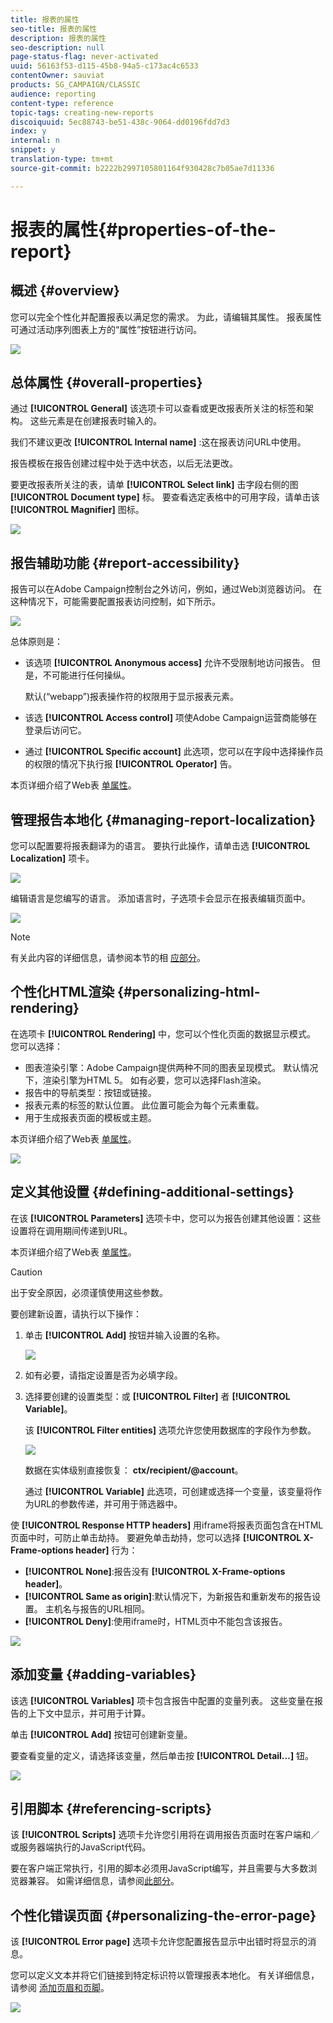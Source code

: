 ```yaml
---
title: 报表的属性
seo-title: 报表的属性
description: 报表的属性
seo-description: null
page-status-flag: never-activated
uuid: 56163f53-d115-45b8-94a5-c173ac4c6533
contentOwner: sauviat
products: SG_CAMPAIGN/CLASSIC
audience: reporting
content-type: reference
topic-tags: creating-new-reports
discoiquuid: 5ec88743-be51-438c-9064-dd0196fdd7d3
index: y
internal: n
snippet: y
translation-type: tm+mt
source-git-commit: b2222b2997105801164f930428c7b05ae7d11336

---
```



# 报表的属性{#properties-of-the-report}

## 概述 {#overview}

您可以完全个性化并配置报表以满足您的需求。 为此，请编辑其属性。 报表属性可通过活动序列图表上方的“属性”按钮进行访问。

![](assets/s_ncs_advuser_report_properties_01.png)

## 总体属性 {#overall-properties}

通过 **[!UICONTROL General]** 该选项卡可以查看或更改报表所关注的标签和架构。 这些元素是在创建报表时输入的。

我们不建议更改 **[!UICONTROL Internal name]** :这在报表访问URL中使用。

报告模板在报告创建过程中处于选中状态，以后无法更改。

要更改报表所关注的表，请单 **[!UICONTROL Select link]** 击字段右侧的图 **[!UICONTROL Document type]** 标。 要查看选定表格中的可用字段，请单击该 **[!UICONTROL Magnifier]** 图标。

![](assets/s_ncs_advuser_report_properties_02.png)

## 报告辅助功能 {#report-accessibility}

报告可以在Adobe Campaign控制台之外访问，例如，通过Web浏览器访问。 在这种情况下，可能需要配置报表访问控制，如下所示。

![](assets/s_ncs_advuser_report_properties_02b.png)

总体原则是：

* 该选项 **[!UICONTROL Anonymous access]** 允许不受限制地访问报告。 但是，不可能进行任何操纵。

   默认(“webapp”)报表操作符的权限用于显示报表元素。

* 该选 **[!UICONTROL Access control]** 项使Adobe Campaign运营商能够在登录后访问它。
* 通过 **[!UICONTROL Specific account]** 此选项，您可以在字段中选择操作员的权限的情况下执行报 **[!UICONTROL Operator]** 告。

本页详细介绍了Web表 [单属性](../../web/using/about-web-forms.md)。

## 管理报告本地化 {#managing-report-localization}

您可以配置要将报表翻译为的语言。 要执行此操作，请单击选 **[!UICONTROL Localization]** 项卡。

![](assets/s_ncs_advuser_report_properties_06.png)

编辑语言是您编写的语言。 添加语言时，子选项卡会显示在报表编辑页面中。

![](assets/s_ncs_advuser_report_properties_05a.png)

>[!NOTE]
>
>有关此内容的详细信息，请参阅本节的相 [应部分](../../web/using/translating-a-web-form.md)。

## 个性化HTML渲染 {#personalizing-html-rendering}

在选项卡 **[!UICONTROL Rendering]** 中，您可以个性化页面的数据显示模式。 您可以选择：

* 图表渲染引擎：Adobe Campaign提供两种不同的图表呈现模式。 默认情况下，渲染引擎为HTML 5。 如有必要，您可以选择Flash渲染。
* 报告中的导航类型：按钮或链接。
* 报表元素的标签的默认位置。 此位置可能会为每个元素重载。
* 用于生成报表页面的模板或主题。

本页详细介绍了Web表 [单属性](../../web/using/about-web-forms.md)。

![](assets/s_ncs_advuser_report_properties_08.png)

## 定义其他设置 {#defining-additional-settings}

在该 **[!UICONTROL Parameters]** 选项卡中，您可以为报告创建其他设置：这些设置将在调用期间传递到URL。

本页详细介绍了Web表 [单属性](../../web/using/about-web-forms.md)。

>[!CAUTION]
>
>出于安全原因，必须谨慎使用这些参数。

要创建新设置，请执行以下操作：

1. 单击 **[!UICONTROL Add]** 按钮并输入设置的名称。

   ![](assets/s_ncs_advuser_report_properties_09a.png)

1. 如有必要，请指定设置是否为必填字段。
1. 选择要创建的设置类型：或 **[!UICONTROL Filter]** 者 **[!UICONTROL Variable]**。

   该 **[!UICONTROL Filter entities]** 选项允许您使用数据库的字段作为参数。

   ![](assets/s_ncs_advuser_report_properties_09b.png)

   数据在实体级别直接恢复： **ctx/recipient/@account**。

   通过 **[!UICONTROL Variable]** 此选项，可创建或选择一个变量，该变量将作为URL的参数传递，并可用于筛选器中。

使 **[!UICONTROL Response HTTP headers]** 用iframe将报表页面包含在HTML页面中时，可防止单击劫持。 要避免单击劫持，您可以选择 **[!UICONTROL X-Frame-options header]** 行为：

* **[!UICONTROL None]**:报告没有 **[!UICONTROL X-Frame-options header]**。
* **[!UICONTROL Same as origin]**:默认情况下，为新报告和重新发布的报告设置。 主机名与报告的URL相同。
* **[!UICONTROL Deny]**:使用iframe时，HTML页中不能包含该报告。

![](assets/s_ncs_advuser_report_properties_09c.png)

## 添加变量 {#adding-variables}

该选 **[!UICONTROL Variables]** 项卡包含报告中配置的变量列表。 这些变量在报告的上下文中显示，并可用于计算。

单击 **[!UICONTROL Add]** 按钮可创建新变量。

要查看变量的定义，请选择该变量，然后单击按 **[!UICONTROL Detail...]** 钮。

![](assets/s_ncs_advuser_report_properties_10.png)

## 引用脚本 {#referencing-scripts}

该 **[!UICONTROL Scripts]** 选项卡允许您引用将在调用报告页面时在客户端和／或服务器端执行的JavaScript代码。

要在客户端正常执行，引用的脚本必须用JavaScript编写，并且需要与大多数浏览器兼容。 如需详细信息，请参阅[此部分](../../web/using/web-forms-answers.md)。

## 个性化错误页面 {#personalizing-the-error-page}

该 **[!UICONTROL Error page]** 选项卡允许您配置报告显示中出错时将显示的消息。

您可以定义文本并将它们链接到特定标识符以管理报表本地化。 有关详细信息，请参阅 [添加页眉和页脚](../../reporting/using/element-layout.md#adding-a-header-and-a-footer)。

![](assets/s_ncs_advuser_report_properties_11.png)

